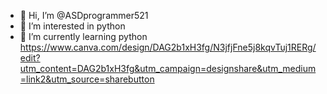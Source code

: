 - 👋 Hi, I’m @ASDprogrammer521
- 👀 I’m interested in python
- 🌱 I’m currently learning python
https://www.canva.com/design/DAG2b1xH3fg/N3jfjFne5j8kqvTuj1RERg/edit?utm_content=DAG2b1xH3fg&utm_campaign=designshare&utm_medium=link2&utm_source=sharebutton
